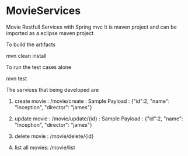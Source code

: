 # MovieServices

Movie Restfull Services with Spring mvc
It is maven project and can be imported as a eclipse maven project 

To build the artifacts

mvn clean install

To run the test cases alone

mvn test

The services that being developed are 

1. 	create movie : /movie/create
	: Sample Payload
	: {"id":2, "name": "Inception", "director": "james"}

2.  update movie : /movie/update/{id}
	: Sample Payload
	: {"id":2, "name": "Inception", "director": "james"}

3. 	delete movie : /movie/delete/{id}

4. list all movies: /movie/list
